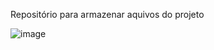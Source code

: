 Repositório para armazenar aquivos do projeto 

![image](https://github.com/VictorRavani/RFID_CONTROL_ACCESS/assets/101602056/4c7900d9-ae80-49b8-a34b-8a3a62a26ed5)
